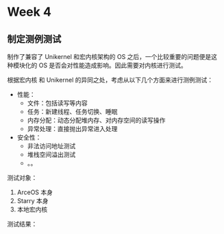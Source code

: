 # Week 4

## 制定测例测试

制作了兼容了 Unikernel 和宏内核架构的 OS 之后，一个比较重要的问题便是这种模块化的 OS 是否会对性能造成影响。因此需要对内核进行测试。



根据宏内核 和 Unikernel 的异同之处，考虑从以下几个方面来进行测例测试：

* 性能：
  * 文件：包括读写等内容
  * 任务：新建线程、任务切换、睡眠
  * 内存分配：动态分配堆内存、对内存空间的读写操作
  * 异常处理：直接抛出异常进入处理
* 安全性：
  * 非法访问地址测试
  * 堆栈空间溢出测试
  * 。。



测试对象：

1. ArceOS 本身
2. Starry 本身
4. 本地宏内核



测试结果：

